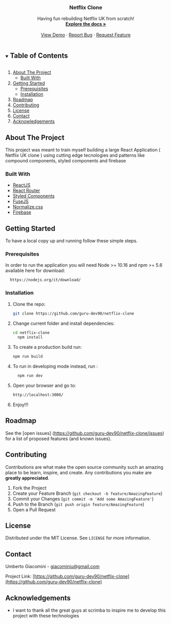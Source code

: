 

<br />
<p align="center">

  <h3 align="center">Netflix Clone</h3>

  <p align="center">
    Having fun rebuilding Netflix UK from scratch!
    <br />
    <a href="https://github.com/guru-dev90/netflix-clone"><strong>Explore the docs »</strong></a>
    <br />
    <br />
    <a href="https://guru-dev90.github.io/netflix-clone/">View Demo</a>
    ·
    <a href="https://github.com/guru-dev90/netflix-clone/issues">Report Bug</a>
    ·
    <a href="https://github.com/guru-dev90/netflix-clone/issues">Request Feature</a>
  </p>
</p>



<!-- TABLE OF CONTENTS -->
<details open="open">
  <summary><h2 style="display: inline-block">Table of Contents</h2></summary>
  <ol>
    <li>
      <a href="#about-the-project">About The Project</a>
      <ul>
        <li><a href="#built-with">Built With</a></li>
      </ul>
    </li>
    <li>
      <a href="#getting-started">Getting Started</a>
      <ul>
        <li><a href="#prerequisites">Prerequisites</a></li>
        <li><a href="#installation">Installation</a></li>
      </ul>
    </li>
    <li><a href="#roadmap">Roadmap</a></li>
    <li><a href="#contributing">Contributing</a></li>
    <li><a href="#license">License</a></li>
    <li><a href="#contact">Contact</a></li>
    <li><a href="#acknowledgements">Acknowledgements</a></li>
  </ol>
</details>



<!-- ABOUT THE PROJECT -->
## About The Project


This project was meant to train myself building a large React Application ( Netflix UK clone ) using cutting edge tecnologies and patterns like compound components, styled components and firebase



### Built With

* [ReactJS](https://it.reactjs.org/)
* [React Router](https://reactrouter.com/)
* [Styled Components](https://styled-components.com/)
* [FuseJS](https://fusejs.io/)
* [Normalize.css](https://necolas.github.io/normalize.css/)
* [Firebase](https://firebase.google.com/)





<!-- GETTING STARTED -->
## Getting Started

To have a local copy up and running follow these simple steps.

### Prerequisites

In order to run the application you will need Node >= 10.16 and npm >= 5.6 available here for download:

      https://nodejs.org/it/download/


### Installation

1. Clone the repo:
   ```sh
   git clone https://github.com/guru-dev90/netflix-clone
   ```

2. Change current folder and install dependencies:
   ```sh
   cd netflix-clone
	 npm install
   ```
	 
3. To create a production build run:

	  ```sh
   npm run build
   ```
	 
4. To run in developing mode instead, run :
   ```sh
	 npm run dev
   ```
	 
5. Open your browser and go to:
   ```sh
   http://localhost:3000/
   ```

6. Enjoy!!!
	 
	 
<!-- ROADMAP -->
## Roadmap

See the [open issues] (https://github.com/guru-dev90/netflix-clone/issues) for a list of proposed features (and known issues).



<!-- CONTRIBUTING -->
## Contributing

Contributions are what make the open source community such an amazing place to be learn, inspire, and create. Any contributions you make are **greatly appreciated**.

1. Fork the Project
2. Create your Feature Branch (`git checkout -b feature/AmazingFeature`)
3. Commit your Changes (`git commit -m 'Add some AmazingFeature'`)
4. Push to the Branch (`git push origin feature/AmazingFeature`)
5. Open a Pull Request



<!-- LICENSE -->
## License

Distributed under the MIT License. See `LICENSE` for more information.



<!-- CONTACT -->
## Contact

Umberto Giacomini - giacominiu@gmail.com

Project Link: [https://github.com/guru-dev90/netflix-clone](https://github.com/guru-dev90/netflix-clone)



<!-- ACKNOWLEDGEMENTS -->
## Acknowledgements

* I want to thank all the great guys at scrimba to inspire me to develop this project with these technologies




